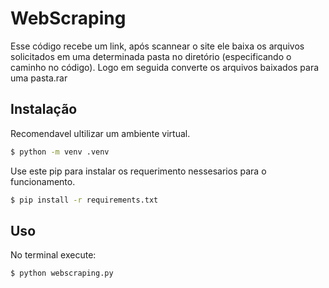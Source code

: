 # WebScraping

Esse código recebe um link, após scannear o site ele baixa os arquivos solicitados em uma determinada pasta no diretório (especificando o caminho no código). 
Logo em seguida converte os arquivos baixados para uma pasta.rar

## Instalação

Recomendavel ultilizar um ambiente virtual.

```bash
$ python -m venv .venv
```

Use este pip para instalar os requerimento nessesarios para o funcionamento.

```bash
$ pip install -r requirements.txt
```

## Uso

No terminal execute:
```bash
$ python webscraping.py
```
